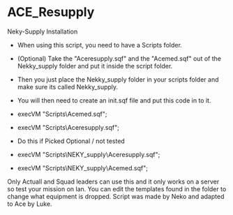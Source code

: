 # ACE_Resupply
Neky-Supply Installation
* When using this script, you need to have a Scripts folder.
* (Optional) Take the "Aceresupply.sqf" and the "Acemed.sqf" out of the Nekky_supply folder and put it inside the script folder.
* Then you just place the Nekky_supply folder in your scripts folder and make sure its called Nekky_supply.

* You will then need to create an init.sqf file and put this code in to it.
* execVM "Scripts\Acemed.sqf";
* execVM "Scripts\Aceresupply.sqf";

* Do this if Picked Optional / not tested
* execVM "Scripts\NEKY_supply\Aceresupply.sqf";
* execVM "Scripts\NEKY_supply\Acemed.sqf";

Only Actuall and Squad leaders can use this and it only works on a server so test your mission on lan. You can edit the templates found in the folder to change what equipment is dropped.
Script was made by Neko and adapted to Ace by Luke.

